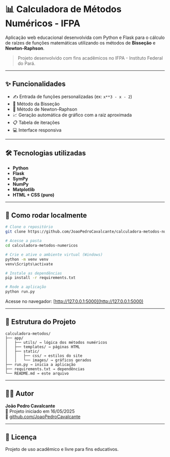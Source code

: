 # 📊 Calculadora de Métodos Numéricos - IFPA

Aplicação web educacional desenvolvida com Python e Flask para o cálculo de raízes de funções matemáticas utilizando os métodos de **Bisseção** e **Newton-Raphson**.

> Projeto desenvolvido com fins acadêmicos no IFPA - Instituto Federal do Pará.

---

## ✨ Funcionalidades

- ✍️ Entrada de funções personalizadas (ex: `x**3 - x - 2`)
- 📌 Método da Bisseção
- 📌 Método de Newton-Raphson
- 📈 Geração automática de gráfico com a raiz aproximada
- 📋 Tabela de iterações
- 💻 Interface responsiva

---

## 🛠️ Tecnologias utilizadas

- **Python**
- **Flask**
- **SymPy**
- **NumPy**
- **Matplotlib**
- **HTML + CSS (puro)**

---

## 🚀 Como rodar localmente

```bash
# Clone o repositório
git clone https://github.com/JoaoPedroCavalcante/calculadora-metodos-numericos.git

# Acesse a pasta
cd calculadora-metodos-numericos

# Crie e ative o ambiente virtual (Windows)
python -m venv venv
venv\Scripts\activate

# Instale as dependências
pip install -r requirements.txt

# Rode a aplicação
python run.py
```

Acesse no navegador: [http://127.0.0.1:5000](http://127.0.0.1:5000)

---

## 📁 Estrutura do Projeto

```
calculadora-metodos/
├── app/
│   ├── utils/ → lógica dos métodos numéricos
│   ├── templates/ → páginas HTML
│   ├── static/
│   │   ├── css/ → estilos do site
│   │   └── images/ → gráficos gerados
├── run.py → inicia a aplicação
├── requirements.txt → dependências
└── README.md → este arquivo
```

---

## 👨‍💻 Autor

**João Pedro Cavalcante**  
📅 Projeto iniciado em 16/05/2025  
🔗 [github.com/JoaoPedroCavalcante](https://github.com/JoaoPedroCavalcante)

---

## 📄 Licença

Projeto de uso acadêmico e livre para fins educativos.

